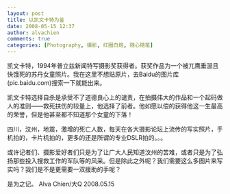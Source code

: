 ```yaml
---
layout: post
title: 以凯文卡特为鉴
date: 2008-05-15 12:37
author: alvachien
comments: true
categories: [Photography, 摄影, 红圈白炮, 随心随笔]
---
```

<div id="bp-C678F199F470A1FB_1183-content">

凯文卡特，1994年普立兹新闻特写摄影奖获得者。获奖作品为一个被兀鹰垂涎且快饿死的苏丹女童照片。我在这里不想贴原片，去Baidu的图片库(pic.baidu.com)搜索一下就能出来。

凯文卡特选择自杀是承受不了道德良心上的谴责，在拍摄伟大的作品和一个起码做人的准则——救死扶伤的较量上，他选择了前者。他如愿以偿的获得他这一生最高的荣誉，但是他甚至都不知道那个女童的下落！

四川，汶州，地震，激增的死亡人数，每天在各大摄影论坛上流传的写实照片，手机拍的，卡片机拍的，更多的还是所谓的专业DSLR拍的。。。

或许记者们、摄影爱好者们只是为了让广大人民知道汶州的苦难，或者只是为了弘扬那些投入搜救工作的军队等的风采。但是除此之外呢？我们需要这么多图片来写实吗？我们是不是更需要一双援助的手呢？

是为之记。
Alva Chien/大Q
2008.05.15

</div>

